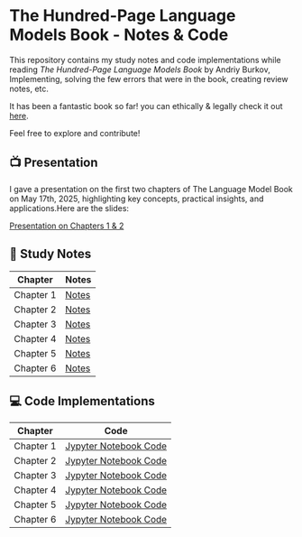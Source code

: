 # The Hundred-Page Language Models Book - Notes & Code

This repository contains my study notes and code implementations while reading _The Hundred-Page Language Models Book_ by Andriy Burkov, Implementing, solving the few errors that were in the book, creating review notes, etc.

It has been a fantastic book so far! you can ethically & legally check it out [here](https://www.thelmbook.com/).

Feel free to explore and contribute!

## 📺 Presentation

I gave a presentation on the first two chapters of The Language Model Book on May 17th, 2025, highlighting key concepts, practical insights, and applications.Here are the slides:

[Presentation on Chapters 1 & 2](<ML%20Introduction%20Pesentation%20(SC).pdf>)

## 📖 Study Notes

| Chapter   | Notes                           |
| --------- | ------------------------------- |
| Chapter 1 | [Notes](TheLMBook_Chapter1.pdf) |
| Chapter 2 | [Notes](TheLMBook_Chapter2.pdf) |
| Chapter 3 | [Notes](TheLMBook_Chapter3.pdf) |
| Chapter 4 | [Notes](TheLMBook_Chapter4.pdf) |
| Chapter 5 | [Notes]()                       |
| Chapter 6 | [Notes]()                       |

## 💻 Code Implementations

| Chapter   | Code                                              |
| --------- | ------------------------------------------------- |
| Chapter 1 | [Jypyter Notebook Code](TheLMBook_Chapter1.ipynb) |
| Chapter 2 | [Jypyter Notebook Code](TheLMBook_Chapter2.ipynb) |
| Chapter 3 | [Jypyter Notebook Code](TheLMBook_Chapter3.ipynb) |
| Chapter 4 | [Jypyter Notebook Code](TheLMBook_Chapter4.ipynb) |
| Chapter 5 | [Jypyter Notebook Code]()                         |
| Chapter 6 | [Jypyter Notebook Code]()                         |
